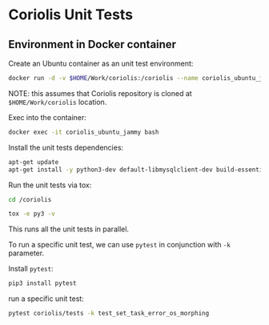 # Coriolis Unit Tests

## Environment in Docker container

Create an Ubuntu container as an unit test environment:

```bash
docker run -d -v $HOME/Work/coriolis:/coriolis --name coriolis_ubuntu_jammy ubuntu:jammy sleep infinity
```

NOTE: this assumes that Coriolis repository is cloned at `$HOME/Work/coriolis` location.

Exec into the container:

```bash
docker exec -it coriolis_ubuntu_jammy bash
```

Install the unit tests dependencies:

```bash
apt-get update
apt-get install -y python3-dev default-libmysqlclient-dev build-essential pkg-config tox git
```

Run the unit tests via tox:

```bash
cd /coriolis

tox -e py3 -v
```

This runs all the unit tests in parallel.

To run a specific unit test, we can use `pytest` in conjunction with `-k` parameter.

Install `pytest`:

```bash
pip3 install pytest
```

run a specific unit test:

```bash
pytest coriolis/tests -k test_set_task_error_os_morphing
```
